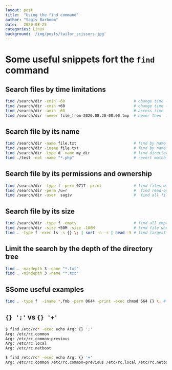 ```yaml
---
layout: post
title:  "Using the find command"
author: "Sagiv Barhoom"
date:   2020-08-25
categories: Linux 
background: '/img/posts/tailor_scissors.jpg'
---
```


# Some useful snippets fort the ```find``` command

## Search files by time limitations
``` bash
find /search/dir -cmin -60                              # change time - older than 60 minutes
find /search/dir -cmin +60                              # change time - younger than 60 minutes
find /search/dir -amin -60                              # access time
find /search/dir -newer file_from-2020.08.20-08:00.tmp  # newer then  file_from-2020.08.20-08:00.tmp
```

## Search file by its name
```bash
find /search/dir -name file.txt                         # find by name
find /search/dir -iname file.txt                        # find by name ignoring case
find /search/dir -type d -name my_dir                   # find directories using the dir name
find ./test -not -name "*.php"                          # revert match
```
## Search file by its permissions and ownership
```bash
find /search/dir -type f -perm 0717 -print              # find files with 717 permissions
find /search/dir -perm /u=r                             #  find read-only files
find /search/dir -user  sagiv                           #  find all files whose owner is Sagiv 
```

## Search file by its size
```bash
find /search/dir -type f -empty                         # find all empty files
find /search/dir -size +50M -size -100M                 # find file whos size between 50MB and 100MB
find . -type f -exec ls -s {} \; | sort -n -r | head -5 # find largest and smallest files
```

## Limit the search by the depth of the directory tree
```bash
find . -maxdepth 3 -name "*.txt"
find . -mindepth 3 -name "*.txt"
```
## SSome useful examples
```bash
find . -type f  -iname *.fmb -perm 0644 -print -exec chmod 664 {} \; # find fmb files with 644 permitions and change it to 664
```

## ```{} ';'``` vs  ```{} '+'```
```bash
$ find /etc/rc* -exec echo Arg: {} ';'
Arg: /etc/rc.common
Arg: /etc/rc.common~previous
Arg: /etc/rc.local
Arg: /etc/rc.netboot

$ find /etc/rc* -exec echo Arg: {} '+'
Arg: /etc/rc.common /etc/rc.common~previous /etc/rc.local /etc/rc.netboot
```



